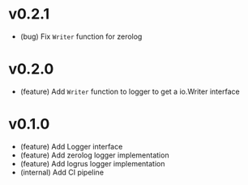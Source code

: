 # v0.2.1

- (bug) Fix `Writer` function for zerolog

# v0.2.0

- (feature) Add `Writer` function to logger to get a io.Writer interface

# v0.1.0

- (feature) Add Logger interface
- (feature) Add zerolog logger implementation
- (feature) Add logrus logger implementation
- (internal) Add CI pipeline
